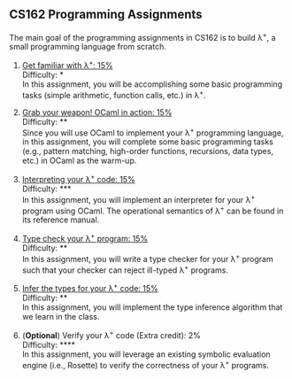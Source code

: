 ## CS162 Programming Assignments

The main goal of the programming assignments in CS162 is to build λ<sup>+</sup>, a small programming language from scratch.

1. [Get familiar with λ<sup>+</sup>: 15%](hw1.md) <br />
Difficulty: * <br />
In this assignment, you will be accomplishing some basic programming tasks (simple arithmetic, function calls, etc.) in λ<sup>+</sup>.

2. [Grab your weapon! OCaml in action: 15%](hw2/) <br />
Difficulty: ** <br />
Since you will use OCaml to implement your λ<sup>+</sup> programming language, in this assignment, you will complete some basic programming tasks (e.g., pattern matching, high-order functions, recursions, data types, etc.) in OCaml as the warm-up.

3. [Interpreting your λ<sup>+</sup> code: 15%](hw3/) <br/>
Difficulty: *** <br/>
In this assignment, you will implement an interpreter for your λ<sup>+</sup> program using OCaml. The operational semantics of λ<sup>+</sup> can be found in its reference manual.

4. [Type check your λ<sup>+</sup> program: 15%](hw4/) <br/>
Difficulty: ** <br/>
In this assignment, you will write a type checker for your λ<sup>+</sup> program such that your checker can reject ill-typed λ<sup>+</sup> programs. 

5. [Infer the types for your λ<sup>+</sup> code: 15%](hw5/) <br/>
Difficulty: ** <br/>
In this assignment, you will implement the type inference algorithm that we learn in the class.

6. (**Optional**) Verify your λ<sup>+</sup> code (Extra credit): 2% <br/>
Difficulty: **** <br/>
In this assignment, you will leverage an existing symbolic evaluation engine (i.e., Rosette) to verify the correctness of your λ<sup>+</sup> programs.
